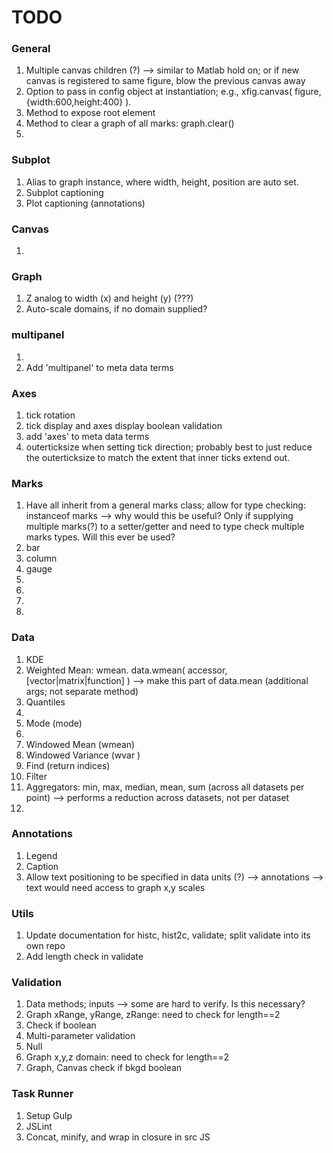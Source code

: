 TODO
====

### General

1.	Multiple canvas children (?) --> similar to Matlab hold on; or if new canvas is registered to same figure, blow the previous canvas away
2. 	Option to pass in config object at instantiation; e.g., xfig.canvas( figure, {width:600,height:400} ).
3. 	Method to expose root element
4. 	Method to clear a graph of all marks: graph.clear()
5. 	


### Subplot

1. 	Alias to graph instance, where width, height, position are auto set.
2. 	Subplot captioning
3. 	Plot captioning (annotations)


### Canvas

1. 	


### Graph

1. 	Z analog to width (x) and height (y) (???)
2.	Auto-scale domains, if no domain supplied?

### multipanel

1.	
2. 	Add 'multipanel' to meta data terms


### Axes

1. 	tick rotation
2. 	tick display and axes display boolean validation
3. 	add 'axes' to meta data terms
4. 	outerticksize when setting tick direction; probably best to just reduce the outerticksize to match the extent that inner ticks extend out.

### Marks

1. 	Have all inherit from a general marks class; allow for type checking: instanceof marks --> why would this be useful? Only if supplying multiple marks(?) to a setter/getter and need to type check multiple marks types. Will this ever be used?
2. 	bar
3.	column
4. 	gauge
5. 	
6. 	
7. 	
8.	

### Data

1. 	KDE
2. 	Weighted Mean: wmean. data.wmean( accessor, [vector|matrix|function] ) --> make this part of data.mean (additional args; not separate method)
3. 	Quantiles
4. 	
5. 	Mode (mode)
6.	
7. 	Windowed Mean (wmean)
8. 	Windowed Variance (wvar )
9. 	Find (return indices)
10. Filter
11. Aggregators: min, max, median, mean, sum (across all datasets per point) --> performs a reduction across datasets, not per dataset
12. 


### Annotations

1. 	Legend
2. 	Caption 
3. 	Allow text positioning to be specified in data units (?) --> annotations --> text would need access to graph x,y scales

### Utils

1. 	Update documentation for histc, hist2c, validate; split validate into its own repo
2. 	Add length check in validate


### Validation

1. 	Data methods; inputs --> some are hard to verify. Is this necessary?
2. 	Graph xRange, yRange, zRange: need to check for length==2
3. 	Check if boolean
4. 	Multi-parameter validation
5. 	Null
6. 	Graph x,y,z domain: need to check for length==2
7. 	Graph, Canvas check if bkgd boolean


### Task Runner

1. 	Setup Gulp
2. 	JSLint
3. 	Concat, minify, and wrap in closure in src JS
